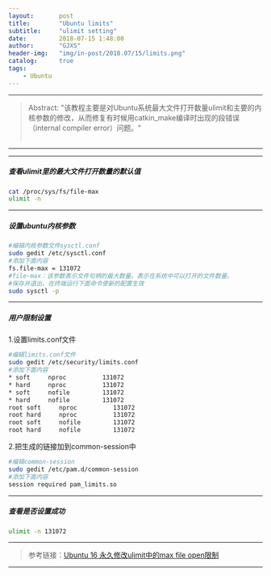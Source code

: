 ```yaml
---
layout:       post
title:        "Ubuntu limits"
subtitle:     "ulimit setting"
date:         2018-07-15 1:48:00
author:       "GJXS"
header-img:   "img/in-post/2018.07/15/limits.png"
catalog:      true
tags:
    - Ubuntu
---
```

*****
>Abstract: "该教程主要是对Ubuntu系统最大文件打开数量ulimit和主要的内核参数的修改，从而修复有时候用catkin_make编译时出现的段错误（internal compiler error）问题。"<br>                                                                                <br /> 

----------
*************************

##### 查看ulimit里的最大文件打开数量的默认值
```bash
cat /proc/sys/fs/file-max
ulimit -n
```

*************************

##### 设置ubuntu内核参数
```bash
#编辑内核参数文件sysctl.conf
sudo gedit /etc/sysctl.conf
#添加下面内容
fs.file-max = 131072
#file-max：该参数表示文件句柄的最大数量。表示在系统中可以打开的文件数量。
#保存并退出，在终端运行下面命令使新的配置生效
sudo sysctl -p
```

*************************

##### 用户限制设置
1.设置limits.conf文件
```bash
#编辑limits.conf文件
sudo gedit /etc/security/limits.conf
#添加下面内容
* soft     nproc          131072    
* hard     nproc          131072   
* soft     nofile         131072   
* hard     nofile         131072
root soft     nproc          131072    
root hard     nproc          131072   
root soft     nofile         131072   
root hard     nofile         131072
```
2.把生成的链接加到common-session中
```bash
#编辑common-session
sudo gedit /etc/pam.d/common-session
#添加下面内容
session required pam_limits.so
```

*************************

##### 查看是否设置成功
```bash
ulimit -n 131072
```
*************************

>参考链接：[Ubuntu 16 永久修改ulimit中的max file open限制](https://www.waitig.com/ubuntu-16-%E6%B0%B8%E4%B9%85%E4%BF%AE%E6%94%B9ulimit%E4%B8%AD%E7%9A%84max-file-open%E9%99%90%E5%88%B6.html)

*************************
